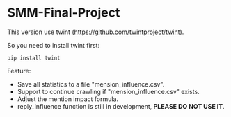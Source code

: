 # SMM-Final-Project

This version use twint (https://github.com/twintproject/twint).

So you need to install twint first:

`pip install twint`

Feature:
- Save all statistics to a file "mension_influence.csv".
- Support to continue crawling if "mension_influence.csv" exists.
- Adjust the mention impact formula.
- reply_influence function is still in development, **PLEASE DO NOT USE IT**.
